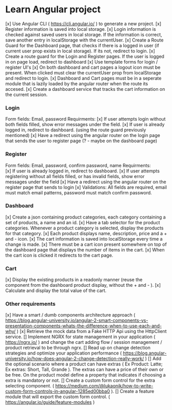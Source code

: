 # Learn Angular project

[x]  Use Angular CLI ( https://cli.angular.io/ ) to generate a new project.
[x]  Register information is saved into local storage.
[x]  Login information is checked against saved users in local storage. If the information is correct, save another entry in localStorage with the currentUser.
[x]  Create a Route Guard for the Dashboard page, that checks if there is a logged in user (if current user prop exists in local storage). If its not, redirect to login.
[x]  Create a route guard for the Login and Register pages. If the user is logged in on page load, redirect to dashboard
[x]  Use template forms for login / register UI's
[x]  On both dashboard and cart pages a logout icon must be present. When clicked must clear the currentUser prop from localStorage and redirect to login.
[x]  Dashboard and Cart pages must be in a seperate module that is lazily loaded by the angular router when the route its accesed.
[x]  Create a dashboard service that tracks the cart information on the current session. 


### Login
Form fields: Email, password
Requirments: 
[x]  If user attempts login without both fields filled, show error messages under the field.
[x]  If user is already logged in, redirect to dashboard. (using the route guard previously mentioned)
[x]  Have a redirect using the angular router on the login page that sends the user to register page (? - maybe on the dashboard page)

### Register
Form fields: Email, password, confirm password, name
Requirments:  
[x]  If user is already logged in, redirect to dashboard.
[x]  If user attempts registering without all fields filled, or has invalid fields, show error messages under the field 
[x]  Have a redirect using the angular router on the register page that sends to login 
[x]  Validations: All fields are required, email must match email patterns, password must match confirm password. 

### Dashboard
[x]  Create a json containing product categories, each category containing a set of products, a name and an id. 
[x]  Have a tab selector for the product categories. Whenever a product category is selected, display the products for that category. 
[x]  Each product displays name, description, price and a + and - icon. 
[x]  The cart information is saved into localStorage every time a change is made.
[x]  There must be a cart icon present somewhere on top of the dashboard page that displays the number of items in the cart.
[x]  When the cart icon is clicked it redirects to the cart page. 

### Cart
[x]  Display the existing products in a readonly manner (reuse the component from the dashboard product display, without the + and - ).
[x]  Calculate and display the total value of the cart.

### Other requirements
[x] Have a smart / dumb components architecture approach ( https://blog.angular-university.io/angular-2-smart-components-vs-presentation-components-whats-the-difference-when-to-use-each-and-why/ )
[x] Retrieve the mock data from a Fake HTTP Api using the HttpClient service.
[] Implement NGRX for state management in your application ( https://ngrx.io/ ) and change the cart adding flow / session management / product retrieval to be through ngrx. 
[] Read up on change detection strategies and optimize your application performance ( https://blog.angular-university.io/how-does-angular-2-change-detection-really-work/ )
[] Add the optional scenario where a product can have extras ( 
Ex Product: Latte;
 Ex extras: Short, Tall, Grande 
). The extras can have a price of their own or be free. On the product model define a property that indicates if choosing a extra is mandatory or not. 
[] Create a custom form control for the extra selecting component.  ( https://medium.com/@lukaonik/how-to-write-custom-form-controls-in-angular-1285ed00bba0 ).
[] Create a feature module that will export the custom form control. ( https://angular.io/guide/feature-modules )